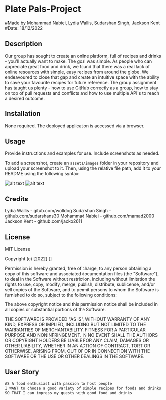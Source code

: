 # Plate Pals-Project


#Made by Mohammad Nabiei, Lydia Wallis, Sudarshan Singh, Jackson Kent
#Date: 18/12/2022

## Description

Our group has sought to create an online platform, full of recipes and drinks - you'll actually want to make.
The goal was simple. As people who can appreciate great food and drink, we found that there was a real lack of online resources with simple, easy recipes 
from around the globe. We endeavoured to close that gap and create an intuitive space with the ability to save your favourite recipes for future reference.
The group assignment has taught us plenty - how to use GitHub correctly as a group, how to stay on top of pull requests and conflicts and how to use multiple API's to reach a desired outcome.

## Installation

None required. The deployed application is accessed via a browser.

## Usage

Provide instructions and examples for use. Include screenshots as needed.

To add a screenshot, create an `assets/images` folder in your repository and upload your screenshot to it. Then, using the relative file path, add it to your README using the following syntax:


![alt text](./assets/Screenshot.png)
![alt text](./assets/Screenshot_Of_Website_working.png)


## Credits

Lydia Wallis - gitub.com/wolldog
Sudarshan Singh - github.com/sudarshans30
Mohammad Nabiei - github.com/mamad2000
Jackson Kent - github.com/jacko2611

## License

MIT License

Copyright (c) [2022] [<NAME>]

Permission is hereby granted, free of charge, to any person obtaining a copy
of this software and associated documentation files (the "Software"), to deal
in the Software without restriction, including without limitation the rights
to use, copy, modify, merge, publish, distribute, sublicense, and/or sell
copies of the Software, and to permit persons to whom the Software is
furnished to do so, subject to the following conditions:

The above copyright notice and this permission notice shall be included in all
copies or substantial portions of the Software.

THE SOFTWARE IS PROVIDED "AS IS", WITHOUT WARRANTY OF ANY KIND, EXPRESS OR
IMPLIED, INCLUDING BUT NOT LIMITED TO THE WARRANTIES OF MERCHANTABILITY,
FITNESS FOR A PARTICULAR PURPOSE AND NONINFRINGEMENT. IN NO EVENT SHALL THE
AUTHORS OR COPYRIGHT HOLDERS BE LIABLE FOR ANY CLAIM, DAMAGES OR OTHER
LIABILITY, WHETHER IN AN ACTION OF CONTRACT, TORT OR OTHERWISE, ARISING FROM,
OUT OF OR IN CONNECTION WITH THE SOFTWARE OR THE USE OR OTHER DEALINGS IN THE
SOFTWARE.


## User Story

```md
AS A food enthusiast with passion to host people
I WANT to choose a good variety of simple recipes for foods and drinks 
SO THAT I can impress my guests with good food and drinks
```


